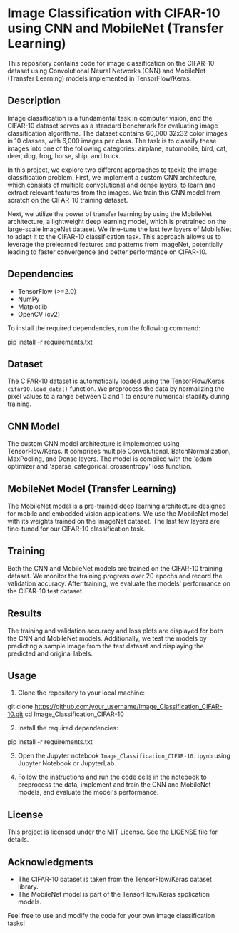 # Image Classification with CIFAR-10 using CNN and MobileNet (Transfer Learning)

This repository contains code for image classification on the CIFAR-10 dataset using Convolutional Neural Networks (CNN) and MobileNet (Transfer Learning) models implemented in TensorFlow/Keras.

## Description

Image classification is a fundamental task in computer vision, and the CIFAR-10 dataset serves as a standard benchmark for evaluating image classification algorithms. The dataset contains 60,000 32x32 color images in 10 classes, with 6,000 images per class. The task is to classify these images into one of the following categories: airplane, automobile, bird, cat, deer, dog, frog, horse, ship, and truck.

In this project, we explore two different approaches to tackle the image classification problem. First, we implement a custom CNN architecture, which consists of multiple convolutional and dense layers, to learn and extract relevant features from the images. We train this CNN model from scratch on the CIFAR-10 training dataset.

Next, we utilize the power of transfer learning by using the MobileNet architecture, a lightweight deep learning model, which is pretrained on the large-scale ImageNet dataset. We fine-tune the last few layers of MobileNet to adapt it to the CIFAR-10 classification task. This approach allows us to leverage the prelearned features and patterns from ImageNet, potentially leading to faster convergence and better performance on CIFAR-10.

## Dependencies

- TensorFlow (>=2.0)
- NumPy
- Matplotlib
- OpenCV (cv2)

To install the required dependencies, run the following command:

pip install -r requirements.txt


## Dataset

The CIFAR-10 dataset is automatically loaded using the TensorFlow/Keras `cifar10.load_data()` function. We preprocess the data by normalizing the pixel values to a range between 0 and 1 to ensure numerical stability during training.

## CNN Model

The custom CNN model architecture is implemented using TensorFlow/Keras. It comprises multiple Convolutional, BatchNormalization, MaxPooling, and Dense layers. The model is compiled with the 'adam' optimizer and 'sparse_categorical_crossentropy' loss function.

## MobileNet Model (Transfer Learning)

The MobileNet model is a pre-trained deep learning architecture designed for mobile and embedded vision applications. We use the MobileNet model with its weights trained on the ImageNet dataset. The last few layers are fine-tuned for our CIFAR-10 classification task.

## Training

Both the CNN and MobileNet models are trained on the CIFAR-10 training dataset. We monitor the training progress over 20 epochs and record the validation accuracy. After training, we evaluate the models' performance on the CIFAR-10 test dataset.

## Results

The training and validation accuracy and loss plots are displayed for both the CNN and MobileNet models. Additionally, we test the models by predicting a sample image from the test dataset and displaying the predicted and original labels.

## Usage

1. Clone the repository to your local machine:

git clone https://github.com/your_username/Image_Classification_CIFAR-10.git
cd Image_Classification_CIFAR-10


2. Install the required dependencies:

pip install -r requirements.txt


3. Open the Jupyter notebook `Image_Classification_CIFAR-10.ipynb` using Jupyter Notebook or JupyterLab.

4. Follow the instructions and run the code cells in the notebook to preprocess the data, implement and train the CNN and MobileNet models, and evaluate the model's performance.

## License

This project is licensed under the MIT License. See the [LICENSE](LICENSE) file for details.

## Acknowledgments

- The CIFAR-10 dataset is taken from the TensorFlow/Keras dataset library.
- The MobileNet model is part of the TensorFlow/Keras application models.

Feel free to use and modify the code for your own image classification tasks!

